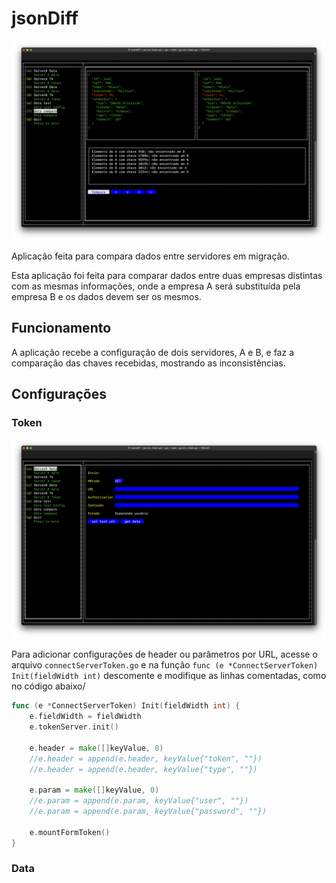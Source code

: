 # jsonDiff

![./img/compareData.png](./img/4.compare.png)

Aplicação feita para compara dados entre servidores em migração.

Esta aplicação foi feita para comparar dados entre duas empresas distintas com as 
mesmas informações, onde a empresa A será substituída pela empresa B e os dados devem 
ser os mesmos.

## Funcionamento

A aplicação recebe a configuração de dois servidores, A e B, e faz a comparação das chaves recebidas, mostrando as 
inconsistências.

## Configurações

### Token

![./img/tokenServer.png](./img/2.token.png)

Para adicionar configurações de header ou parâmetros por URL, acesse o arquivo 
`connectServerToken.go` e na função 
`func (e *ConnectServerToken) Init(fieldWidth int)` descomente e modifique as
linhas comentadas, como no código abaixo/

```go
func (e *ConnectServerToken) Init(fieldWidth int) {
	e.fieldWidth = fieldWidth
	e.tokenServer.init()

	e.header = make([]keyValue, 0)
	//e.header = append(e.header, keyValue{"token", ""})
	//e.header = append(e.header, keyValue{"type", ""})

	e.param = make([]keyValue, 0)
	//e.param = append(e.param, keyValue{"user", ""})
	//e.param = append(e.param, keyValue{"password", ""})

	e.mountFormToken()
}
```

### Data

